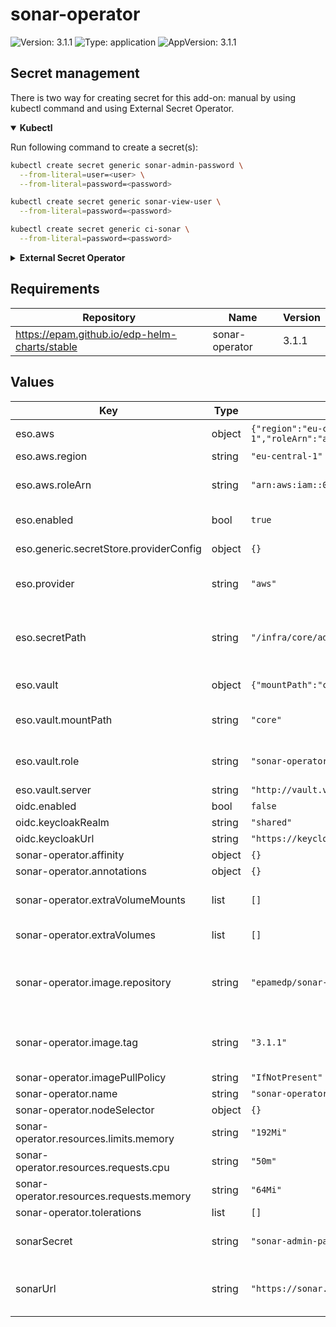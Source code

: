 # sonar-operator

![Version: 3.1.1](https://img.shields.io/badge/Version-3.1.1-informational?style=flat-square) ![Type: application](https://img.shields.io/badge/Type-application-informational?style=flat-square) ![AppVersion: 3.1.1](https://img.shields.io/badge/AppVersion-3.1.1-informational?style=flat-square)

## Secret management

There is two way for creating secret for this add-on: manual by using kubectl command and using External Secret Operator.

<details open>
<summary><b>Kubectl</b></summary>

Run following command to create a secret(s):

```bash
kubectl create secret generic sonar-admin-password \
  --from-literal=user=<user> \
  --from-literal=password=<password>
```

```bash
kubectl create secret generic sonar-view-user \
  --from-literal=password=<password>
```

```bash
kubectl create secret generic ci-sonar \
  --from-literal=password=<password>
```

</details>

<details>
<summary><b>External Secret Operator</b></summary>

Update [values.yaml](values.yaml) to enable ESO:

```yaml
eso:
  # -- Install components of the ESO.
  enabled: true
```

AWS Parameter Store structure:

```json
{
  "sonarqube": {
    "user": "<clientSecret>",
    "password": "<password>"
  },
  "sonar-view-user": {
    "password": "<password>"
  },
  "sonarqube-ci-user": {
    "password": "<password>"
  }
}
```

</details>

## Requirements

| Repository | Name | Version |
|------------|------|---------|
| https://epam.github.io/edp-helm-charts/stable | sonar-operator | 3.1.1 |

## Values

| Key | Type | Default | Description |
|-----|------|---------|-------------|
| eso.aws | object | `{"region":"eu-central-1","roleArn":"arn:aws:iam::012345678910:role/AWSIRSA_Shared_ExternalSecretOperatorAccess"}` | AWS configuration (if provider is `aws`). |
| eso.aws.region | string | `"eu-central-1"` | AWS region. |
| eso.aws.roleArn | string | `"arn:aws:iam::012345678910:role/AWSIRSA_Shared_ExternalSecretOperatorAccess"` | AWS role ARN for the ExternalSecretOperator to assume. |
| eso.enabled | bool | `true` | Install components of the ESO. |
| eso.generic.secretStore.providerConfig | object | `{}` | Defines SecretStore provider configuration. |
| eso.provider | string | `"aws"` | Defines provider type. One of `aws`, `generic`, or `vault`. |
| eso.secretPath | string | `"/infra/core/addons/sonar-operator"` | Defines the path to the secret in the provider. If provider is `vault`, this is the path must be prefixed with `secret/`. |
| eso.vault | object | `{"mountPath":"core","role":"sonar-operator","server":"http://vault.vault:8200"}` | Vault configuration (if provider is `vault`). |
| eso.vault.mountPath | string | `"core"` | Mount path for the Kubernetes authentication method. |
| eso.vault.role | string | `"sonar-operator"` | Vault role for the Kubernetes authentication method. |
| eso.vault.server | string | `"http://vault.vault:8200"` | Vault server URL. |
| oidc.enabled | bool | `false` |  |
| oidc.keycloakRealm | string | `"shared"` |  |
| oidc.keycloakUrl | string | `"https://keycloak.example.com"` |  |
| sonar-operator.affinity | object | `{}` |  |
| sonar-operator.annotations | object | `{}` |  |
| sonar-operator.extraVolumeMounts | list | `[]` | Additional volumeMounts to be added to the container |
| sonar-operator.extraVolumes | list | `[]` | Additional volumes to be added to the pod |
| sonar-operator.image.repository | string | `"epamedp/sonar-operator"` | EDP sonar-operator Docker image name. The released image can be found on [Dockerhub](https://hub.docker.com/r/epamedp/sonar-operator) |
| sonar-operator.image.tag | string | `"3.1.1"` | EDP sonar-operator Docker image tag. The released image can be found on [Dockerhub](https://hub.docker.com/r/epamedp/sonar-operator/tags) |
| sonar-operator.imagePullPolicy | string | `"IfNotPresent"` |  |
| sonar-operator.name | string | `"sonar-operator"` | component name |
| sonar-operator.nodeSelector | object | `{}` |  |
| sonar-operator.resources.limits.memory | string | `"192Mi"` |  |
| sonar-operator.resources.requests.cpu | string | `"50m"` |  |
| sonar-operator.resources.requests.memory | string | `"64Mi"` |  |
| sonar-operator.tolerations | list | `[]` |  |
| sonarSecret | string | `"sonar-admin-password"` | This is credantials name with administator rights for sonar. |
| sonarUrl | string | `"https://sonar.example.com"` | URL and secret name which use sonar operator for configuring sonar |
